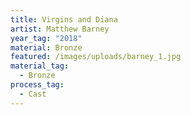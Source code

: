 ```yaml
---
title: Virgins and Diana
artist: Matthew Barney
year_tag: "2018"
material: Bronze
featured: /images/uploads/barney_1.jpg
material_tag:
  - Bronze
process_tag:
  - Cast
---
```

